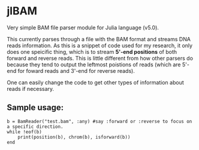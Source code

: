 # jlBAM
Very simple BAM file parser module for Julia language (v5.0).

This currently parses through a file with the BAM format and streams DNA reads information.
As this is a snippet of code used for my research, it only does one speicific thing, which is 
to stream **5'-end positions** of both forward and reverse reads. This is little different from 
how other parsers do because they tend to output the leftmost poistions of reads (which are 5'-end
for foward reads and 3'-end for reverse reads).

One can easily change the code to get other types of information about reads if necessary.

## Sample usage:
``` 
b = BamReader("test.bam", :any) #say :forward or :reverse to focus on a specific direction.
while !eof(b)
    print(position(b), chrom(b), isforward(b))
end
```

